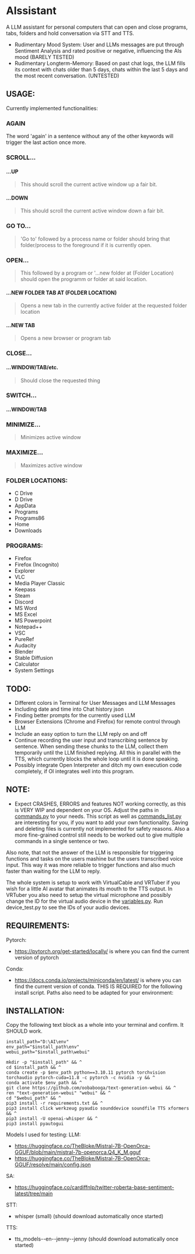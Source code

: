 # AIssistant

A LLM assistant for personal computers that can open and close programs, tabs, folders and hold conversation via STT and TTS.
- Rudimentary Mood System: User and LLMs messages are put through Sentiment Analysis and rated positive or negative, influencing the AIs mood (BARELY TESTED)
- Rudimentary Longterm-Memory: Based on past chat logs, the LLM fills its context with chats older than 5 days, chats within the last 5 days and the most recent conversation. (UNTESTED)

## USAGE:

Currently implemented functionalities:
### AGAIN
The word 'again' in a sentence without any of the other keywords will trigger the last action once more.
### SCROLL...
#### ...UP
> This should scroll the current active window up a fair bit.
#### ...DOWN
> This should scroll the current active window down a fair bit.
### GO TO...
> 'Go to' followed by a process name or folder should bring that folder/process to the foreground if it is currently open.
### OPEN...
> This followed by a program or '...new folder at (Folder Location) should open the programm or folder at said location.
#### ...NEW FOLDER TAB AT (FOLDER LOCATION)
> Opens a new tab in the currently active folder at the requested folder location
#### ...NEW TAB
> Opens a new browser or program tab
### CLOSE...
#### ...WINDOW/TAB/etc.
> Should close the requested thing
### SWITCH...
#### ...WINDOW/TAB
### MINIMIZE...
> Minimizes active window
### MAXIMIZE...
> Maximizes active window

### FOLDER LOCATIONS:
- C Drive
- D Drive
- AppData
- Programs
- Programs86
- Home
- Downloads

### PROGRAMS:
- Firefox
- Firefox (Incognito)
- Explorer
- VLC
- Media Player Classic
- Keepass
- Steam
- Discord
- MS Word
- MS Excel
- MS Powerpoint
- Notepad++
- VSC
- PureRef
- Audacity
- Blender
- Stable Diffusion
- Calculator
- System Settings

## TODO:

- Different colors in Terminal for User Messages and LLM Messages
- Including date and time into Chat history json
- Finding better prompts for the currently used LLM
- Browser Extensions (Chrome and Firefox) for remote control through LLM
- Include an easy option to turn the LLM reply on and off
- Continue recording the user input and transcribing sentence by sentence. When sending these chunks to the LLM, collect them temporarily until the LLM finished replying.
All this in parallel with the TTS, which currently blocks the whole loop until it is done speaking.
- Possibly integrate Open Interpreter and ditch my own execution code completely, if OI integrates well into this program.

## NOTE:
- Expect CRASHES, ERRORS and features NOT working correctly, as this is VERY WIP and dependent on your OS. Adjust the paths in [commands.py](https://github.com/Bl4ckh34d/AIssistant/blob/5f7ef44548ab6323a588dc9b6d2560adafca794d/scripts/commands.py#L13-L30) to your needs. This script as well as [commands_list.py](https://github.com/Bl4ckh34d/AIssistant/blob/main/scripts/command_list.py) are interesting for you, if you want to add your own functionality. Saving and deleting files is currently not implemented for safety reasons. Also a more fine-grained control still needs to be worked out to give multiple commands in a single sentence or two.

Also note, that not the answer of the LLM is responsible for triggering functions and tasks on the users mashine but the users transcribed voice input.
This way it was more reliable to trigger functions and also much faster than waiting for the LLM to reply.

The whole system is setup to work with VirtualCable and VRTuber if you wish for a little AI avatar that animates its mouth to the TTS output. In VRTuber you also need to setup the virtual microphone and possibly change the ID for the virtual audio device in the [variables.py](https://github.com/Bl4ckh34d/AIssistant/blob/f00a99d99926e7cfc207a599556aefc3d43c634d/scripts/variables.py#L155). Run device_test.py to see the IDs of your audio devices.

## REQUIREMENTS:
Pytorch:
- https://pytorch.org/get-started/locally/ is where you can find the current version of pytorch

Conda:
- https://docs.conda.io/projects/miniconda/en/latest/ is where you can find the current version of conda. THIS IS REQUIRED for the following install script. Paths also need to be adapted for your environment:


## INSTALLATION:
Copy the following text block as a whole into your terminal and confirm. It SHOULD work.

```shell
install_path="D:\AI\env"
env_path="$install_path\env"
webui_path="$install_path\webui"

mkdir -p "$install_path" && ^
cd $install_path && ^
conda create -p $env_path python==3.10.11 pytorch torchvision torchaudio pytorch-cuda=11.8 -c pytorch -c nvidia -y && ^
conda activate $env_path && ^
git clone https://github.com/oobabooga/text-generation-webui && ^
ren "text-generation-webui" "webui" && ^
cd "$webui_path" && ^
pip3 install -r requirements.txt && ^
pip3 install click werkzeug pyaudio sounddevice soundfile TTS xformers && ^
pip3 install -U openai-whisper && ^
pip3 install pyautogui
```

Models I used for testing:
LLM:
- https://huggingface.co/TheBloke/Mistral-7B-OpenOrca-GGUF/blob/main/mistral-7b-openorca.Q4_K_M.gguf
- https://huggingface.co/TheBloke/Mistral-7B-OpenOrca-GGUF/resolve/main/config.json

SA:
- https://huggingface.co/cardiffnlp/twitter-roberta-base-sentiment-latest/tree/main

STT:
- whisper (small) (should download automatically once started)

TTS:
- tts_models--en--jenny--jenny (should download automatically once started)